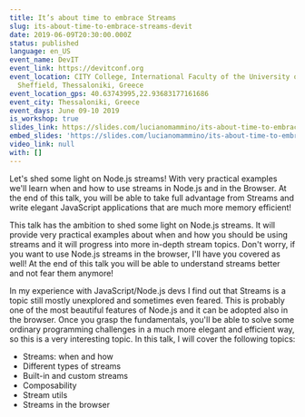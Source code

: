 ```yaml
---
title: It’s about time to embrace Streams
slug: its-about-time-to-embrace-streams-devit
date: 2019-06-09T20:30:00.000Z
status: published
language: en_US
event_name: DevIT
event_link: https://devitconf.org
event_location: CITY College, International Faculty of the University of
  Sheffield, Thessaloniki, Greece
event_location_gps: 40.63743995,22.93683177161686
event_city: Thessaloniki, Greece
event_days: June 09-10 2019
is_workshop: true
slides_link: https://slides.com/lucianomammino/its-about-time-to-embrace-nodejs-streams-workshop-thessaloniki
embed_slides: 'https://slides.com/lucianomammino/its-about-time-to-embrace-nodejs-streams-workshop-thessaloniki'
video_link: null
with: []
---
```


Let's shed some light on Node.js streams! With very practical examples we'll learn when and how to use streams in Node.js and in the Browser. At the end of this talk, you will be able to take full advantage from Streams and write elegant JavaScript applications that are much more memory efficient!

This talk has the ambition to shed some light on Node.js streams. It will provide very practical examples about when and how you should be using streams and it will progress into more in-depth stream topics. Don't worry, if you want to use Node.js streams in the browser, I'll have you covered as well! At the end of this talk you will be able to understand streams better and not fear them anymore!

In my experience with JavaScript/Node.js devs I find out that Streams is a topic still mostly unexplored and sometimes even feared. This is probably one of the most beautiful features of Node.js and it can be adopted also in the browser. Once you grasp the fundamentals, you'll be able to solve some ordinary programming challenges in a much more elegant and efficient way, so this is a very interesting topic. In this talk, I will cover the following topics:

- Streams: when and how
- Different types of streams
- Built-in and custom streams
- Composability
- Stream utils
- Streams in the browser
